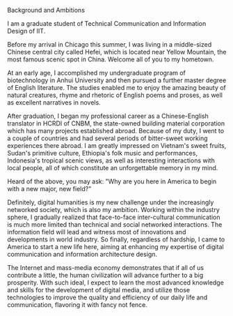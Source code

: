 Background and Ambitions

I am a graduate student of Technical Communication and Information Design of IIT. 

Before my arrival in Chicago this summer, I was living in a middle-sized Chinese central city called Hefei, which is located near Yellow Mountain, the most famous scenic spot in China. Welcome all of you to my hometown.

At an early age, I accomplished my undergraduate program of biotechnology in Anhui University and then pursued a further master degree of English literature. The studies enabled me to enjoy the amazing beauty of natural creatures, rhyme and rhetoric of English poems and proses, as well as excellent narratives in novels.

After graduation, I began my professional career as a Chinese-English translator in HCRDI of CNBM, the state-owned building material corporation which has many projects established abroad. Because of my duty, I went to a couple of countries and had several periods of bitter-sweet working experiences there abroad. I am greatly impressed on Vietnam's sweet fruits, Sudan's primitive culture, Ethiopia's folk music and performances, Indonesia's tropical scenic views, as well as interesting interactions with local people, all of which constitute an unforgettable memory in my mind.

Heard of the above, you may ask: "Why are you here in America to begin with a new major, new field?"

Definitely, digital humanities is my new challenge under the increasingly networked society, which is also my ambition. Working within the industry sphere, I gradually realized that face-to-face inter-cultural communication is much more limited than technical and social networked interactions. The information field will lead and witness most of innovations and developments in world industry. So finally, regardless of hardship, I came to America to start a new life here, aiming at enhancing my expertise of digital communication and information architecture design.

The Internet and mass-media economy demonstrates that if all of us contribute a little, the human civilization will advance further to a big prosperity. With such ideal, I expect to learn the most advanced knowledge and skills for the development of digital media, and utilize those technologies to improve the quality and efficiency of our daily life and communication, flavoring it with fancy not fence.

